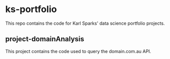 # ks-portfolio
This repo contains the code for Karl Sparks' data science portfolio projects.

## project-domainAnalysis
This project contains the code used to query the domain.com.au API.
